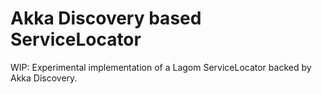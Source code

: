 # Akka Discovery based ServiceLocator

WIP: Experimental implementation of a Lagom ServiceLocator backed by Akka Discovery.


